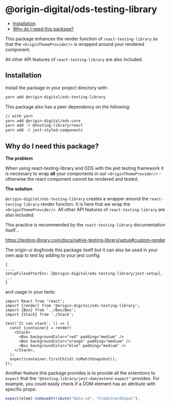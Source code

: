 # @origin-digital/ods-testing-library

<!-- START doctoc generated TOC please keep comment here to allow auto update -->
<!-- DON'T EDIT THIS SECTION, INSTEAD RE-RUN doctoc TO UPDATE -->

- [Installation](#installation)
- [Why do I need this package?](#why-do-i-need-this-package)

<!-- END doctoc generated TOC please keep comment here to allow auto update -->

This package enhances the render function of `react-testing-library` so that the `<OriginThemeProvider/>` is wrapped around your rendered component.

All other API features of `react-testing-library` are also included.

## Installation

Install the package in your project directory with:

```sh
yarn add @origin-digital/ods-testing-library
```

This package also has a peer dependency on the following:

```sh
// with yarn
yarn add @origin-digital/ods-core
yarn add -D @testing-library/react
yarn add -D jest-styled-components
```

## Why do I need this package?

**The problem**

When using react-testing-library and ODS with the jest testing framework it is necessary to wrap **all** your components in our `<OriginThemeProvider/>` - otherwise the react component cannot be rendered and tested.

**The solution**

`@origin-digital/ods-testing-library` creates a wrapper around the `react-testing-library` render function. It is here that we wrap the `<OriginThemeProvider/>`. All other API features of `react-testing-library` are also included.

This practice is recommended by the `react-testing-library` documentation itself...

https://testing-library.com/docs/native-testing-library/setup#custom-render

The origin-ui dogfoods this package itself but it can also be used in your own app to test by adding to your jest config:

```
{
...,
setupFilesAfterEnv: [@origin-digital/ods-testing-library/jest-setup],
...
}
```

and usage in your tests:

```
import React from 'react';
import {render} from '@origin-digital/ods-testing-library';
import {Box} from '../Box/Box';
import {Stack} from './Stack';

test('It can stack', () => {
  const {container} = render(
    <Stack>
      <Box backgroundColor="red" padding="medium" />
      <Box backgroundColor="orange" padding="medium" />
      <Box backgroundColor="blue" padding="medium" />
    </Stack>,
  );
  expect(container.firstChild).toMatchSnapshot();
});
```

Another feature this package provides is to provide all the extentions to
`expect` that the `"@testing-library/jest-dom/extend-expect"` provides.
For example, you could easily check if a DOM element has an attribute with specific
props:

```javascript
expect(elem).toHaveAttribute("data-id", "CreditCardInput");
```
